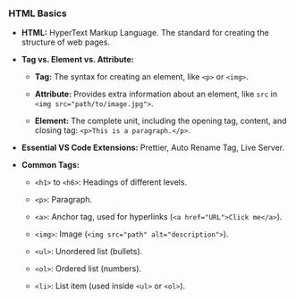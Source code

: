 ### **HTML Basics**

- **HTML:** HyperText Markup Language. The standard for creating the structure of web pages.
    
- **Tag vs. Element vs. Attribute:**
    
    - **Tag:** The syntax for creating an element, like `<p>` or `<img>`.
        
    - **Attribute:** Provides extra information about an element, like `src` in `<img src="path/to/image.jpg">`.
        
    - **Element:** The complete unit, including the opening tag, content, and closing tag: `<p>This is a paragraph.</p>`.
        
- **Essential VS Code Extensions:** Prettier, Auto Rename Tag, Live Server.
    
- **Common Tags:**
    
    - `<h1>` to `<h6>`: Headings of different levels.
        
    - `<p>`: Paragraph.
        
    - `<a>`: Anchor tag, used for hyperlinks (`<a href="URL">Click me</a>`).
        
    - `<img>`: Image (`<img src="path" alt="description">`).
        
    - `<ul>`: Unordered list (bullets).
        
    - `<ol>`: Ordered list (numbers).
        
    - `<li>`: List item (used inside `<ul>` or `<ol>`).